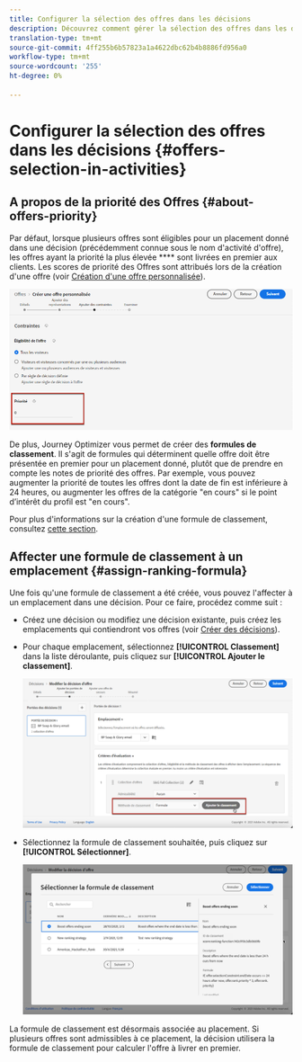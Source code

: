 ```yaml
---
title: Configurer la sélection des offres dans les décisions
description: Découvrez comment gérer la sélection des offres dans les décisions.
translation-type: tm+mt
source-git-commit: 4ff255b6b57823a1a4622dbc62b4b8886fd956a0
workflow-type: tm+mt
source-wordcount: '255'
ht-degree: 0%

---
```


# Configurer la sélection des offres dans les décisions {#offers-selection-in-activities}

## A propos de la priorité des Offres {#about-offers-priority}

Par défaut, lorsque plusieurs offres sont éligibles pour un placement donné dans une décision (précédemment connue sous le nom d&#39;activité d&#39;offre), les offres ayant la priorité la plus élevée **** sont livrées en premier aux clients. Les scores de priorité des Offres sont attribués lors de la création d&#39;une offre (voir [Création d&#39;une offre personnalisée](../offer-library/creating-personalized-offers.md)).

![](../assets/offer-priority.png)

De plus, Journey Optimizer vous permet de créer des **formules de classement**. Il s&#39;agit de formules qui déterminent quelle offre doit être présentée en premier pour un placement donné, plutôt que de prendre en compte les notes de priorité des offres. Par exemple, vous pouvez augmenter la priorité de toutes les offres dont la date de fin est inférieure à 24 heures, ou augmenter les offres de la catégorie &quot;en cours&quot; si le point d’intérêt du profil est &quot;en cours&quot;.

Pour plus d&#39;informations sur la création d&#39;une formule de classement, consultez [cette section](../offer-library/create-ranking-formulas.md).

## Affecter une formule de classement à un emplacement {#assign-ranking-formula}

Une fois qu&#39;une formule de classement a été créée, vous pouvez l&#39;affecter à un emplacement dans une décision. Pour ce faire, procédez comme suit :

* Créez une décision ou modifiez une décision existante, puis créez les emplacements qui contiendront vos offres (voir [Créer des décisions](../offer-activities/create-offer-activities.md)).

* Pour chaque emplacement, sélectionnez **[!UICONTROL Classement]** dans la liste déroulante, puis cliquez sur **[!UICONTROL Ajouter le classement]**.

   ![](../assets/offer-activity-ranking.png)

* Sélectionnez la formule de classement souhaitée, puis cliquez sur **[!UICONTROL Sélectionner]**.

   ![](../assets/ranking-selection.png)

La formule de classement est désormais associée au placement. Si plusieurs offres sont admissibles à ce placement, la décision utilisera la formule de classement pour calculer l&#39;offre à livrer en premier.
